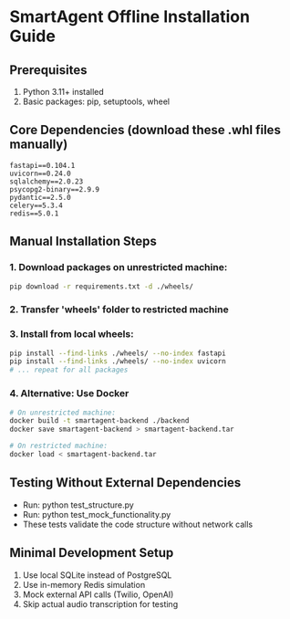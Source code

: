 
# SmartAgent Offline Installation Guide

## Prerequisites
1. Python 3.11+ installed
2. Basic packages: pip, setuptools, wheel

## Core Dependencies (download these .whl files manually)
```
fastapi==0.104.1
uvicorn==0.24.0
sqlalchemy==2.0.23
psycopg2-binary==2.9.9
pydantic==2.5.0
celery==5.3.4
redis==5.0.1
```

## Manual Installation Steps

### 1. Download packages on unrestricted machine:
```bash
pip download -r requirements.txt -d ./wheels/
```

### 2. Transfer 'wheels' folder to restricted machine

### 3. Install from local wheels:
```bash
pip install --find-links ./wheels/ --no-index fastapi
pip install --find-links ./wheels/ --no-index uvicorn
# ... repeat for all packages
```

### 4. Alternative: Use Docker
```bash
# On unrestricted machine:
docker build -t smartagent-backend ./backend
docker save smartagent-backend > smartagent-backend.tar

# On restricted machine:
docker load < smartagent-backend.tar
```

## Testing Without External Dependencies
- Run: python test_structure.py
- Run: python test_mock_functionality.py
- These tests validate the code structure without network calls

## Minimal Development Setup
1. Use local SQLite instead of PostgreSQL
2. Use in-memory Redis simulation
3. Mock external API calls (Twilio, OpenAI)
4. Skip actual audio transcription for testing
